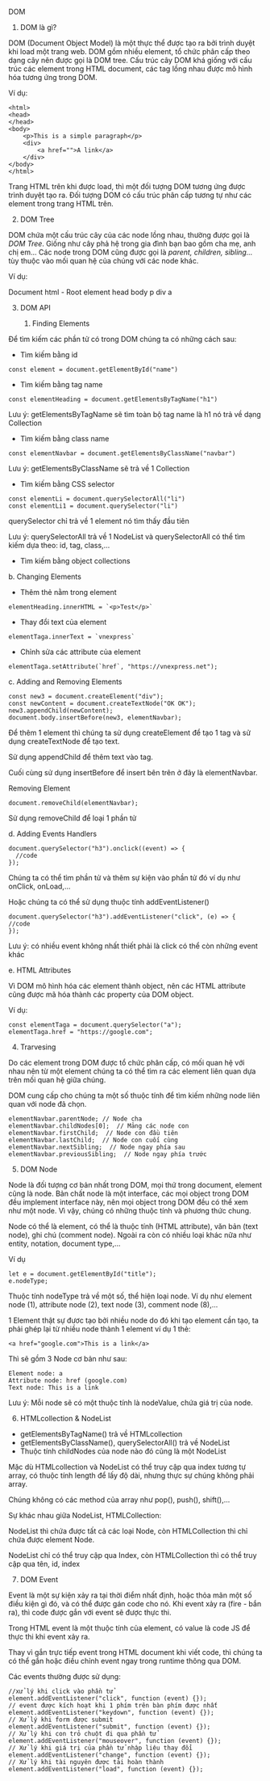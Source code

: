 DOM

1.  DOM là gì?

DOM (Document Object Model) là một thực thể được tạo ra bởi trình duyệt khi load một trang web. DOM gồm nhiều element, tổ chức phân cấp theo dạng cây nên được gọi là DOM tree. Cấu trúc cây DOM khá giống với cấu trúc các element trong HTML document, các tag lồng nhau được mô hình hóa tương ứng trong DOM.

Ví dụ:

```
<html>
<head>
</head>
<body>
    <p>This is a simple paragraph</p>
    <div>
        <a href="">A link</a>
    </div>
</body>
</html>
```

Trang HTML trên khi được load, thì một đối tượng DOM tương ứng được trình duyệt tạo ra. Đối tượng DOM có cấu trúc phân cấp tương tự như các element trong trang HTML trên.

2.  DOM Tree

DOM chứa một cấu trúc cây của các node lồng nhau, thường được gọi là _DOM Tree_. Giống như cây phả hệ trong gia đình bạn bao gồm cha mẹ, anh chị em... Các node trong DOM cũng được gọi là _parent, children, sibling..._ tùy thuộc vào mối quan hệ của chúng với các node khác.

Ví dụ:

Document html - Root element head body p div a

3.  DOM API

    1.  Finding Elements

Để tìm kiếm các phần tử có trong DOM chúng ta có những cách sau:

- Tìm kiếm bằng id

```
const element = document.getElementById("name")
```

- Tìm kiếm bằng tag name

```
const elementHeading = document.getElementsByTagName("h1")
```

Lưu ý: getElementsByTagName sẽ tìm toàn bộ tag name là h1 nó trả về dạng Collection

- Tìm kiếm bằng class name

```
const elementNavbar = document.getElementsByClassName("navbar")
```

Lưu ý: getElementsByClassName sẽ trả về 1 Collection

- Tìm kiếm bằng CSS selector

```
const elementLi = document.querySelectorAll("li")
const elementLi1 = document.querySelector("li")
```

querySelector chỉ trả về 1 element nó tìm thấy đầu tiên

Lưu ý: querySelectorAll trả về 1 NodeList và querySelectorAll có thể tìm kiếm dựa theo: id, tag, class,…

- Tìm kiếm bằng object collections

b. Changing Elements

- Thêm thẻ nằm trong element

```
elementHeading.innerHTML = `<p>Test</p>`
```

- Thay đổi text của element

```
elementTaga.innerText = `vnexpress`
```

- Chỉnh sửa các attribute của element

```
elementTaga.setAttribute(`href`, "https://vnexpress.net");
```

c. Adding and Removing Elements

```
const new3 = document.createElement("div");
const newContent = document.createTextNode("OK OK");
new3.appendChild(newContent);
document.body.insertBefore(new3, elementNavbar);
```

Để thêm 1 element thì chúng ta sử dụng createElement để tạo 1 tag và sử dụng createTextNode để tạo text.

Sử dụng appendChild để thêm text vào tag.

Cuối cùng sử dụng insertBefore để insert bên trên ở đây là elementNavbar.

Removing Element

```
document.removeChild(elementNavbar);
```

Sử dụng removeChild để loại 1 phần tử

d. Adding Events Handlers

```
document.querySelector("h3").onclick((event) => {
  //code
});
```

Chúng ta có thể tìm phần tử và thêm sự kiện vào phần tử đó ví dụ như onClick, onLoad,…

Hoặc chúng ta có thể sử dụng thuộc tính addEventListener()

```
document.querySelector("h3").addEventListener("click", (e) => {
//code
});
```

Lưu ý: có nhiều event không nhất thiết phải là click có thể còn những event khác

e. HTML Attributes

Vì DOM mô hình hóa các element thành object, nên các HTML attribute cũng được mã hóa thành các property của DOM object.

Ví dụ:

```
const elementTaga = document.querySelector("a");
elementTaga.href = "https://google.com";
```

4.  Trarvesing

Do các element trong DOM được tổ chức phân cấp, có mối quan hệ với nhau nên từ một element chúng ta có thể tìm ra các element liên quan dựa trên mối quan hệ giữa chúng.

DOM cung cấp cho chúng ta một số thuộc tính để tìm kiếm những node liên quan với node đã chọn.

```
elementNavbar.parentNode; // Node cha
elementNavbar.childNodes[0];  // Mảng các node con
elementNavbar.firstChild;  // Node con đầu tiên
elementNavbar.lastChild;  // Node con cuối cùng
elementNavbar.nextSibling;  // Node ngay phía sau
elementNavbar.previousSibling;  // Node ngay phía trước
```

5.  DOM Node

Node là đối tượng cơ bản nhất trong DOM, mọi thứ trong document, element cũng là node. Bản chất node là một interface, các mọi object trong DOM đều implement interface này, nên mọi object trong DOM đều có thể xem như một node. Vì vậy, chúng có những thuộc tính và phương thức chung.

Node có thể là element, có thể là thuộc tính (HTML attribute), văn bản (text node), ghi chú (comment node). Ngoài ra còn có nhiều loại khác nữa như entity, notation, document type,...

Ví dụ

```
let e = document.getElementById("title");
e.nodeType;
```

Thuộc tính nodeType trả về một số, thể hiện loại node. Ví dụ như element node (1), attribute node (2), text node (3), comment node (8),...

1 Element thật sự đươc tạo bởi nhiều node do đó khi tạo element cần tạo, ta phải ghép lại từ nhiều node thành 1 element ví dụ 1 thẻ:

```
<a href="google.com">This is a link</a>
```

Thì sẽ gồm 3 Node cơ bản như sau:

```
Element node: a
Attribute node: href (google.com)
Text node: This is a link
```

Lưu ý: Mỗi node sẽ có một thuộc tính là nodeValue, chứa giá trị của node.

6.  HTMLcollection & NodeList

- getElementsByTagName() trả về HTMLcollection
- getElementsByClassName(), querySelectorAll() trả về NodeList
- Thuộc tính childNodes của node nào đó cũng là một NodeList

Mặc dù HTMLcollection và NodeList có thể truy cập qua index tương tự array, có thuộc tính length để lấy độ dài, nhưng thực sự chúng không phải array.

Chúng không có các method của array như pop(), push(), shift(),...

Sự khác nhau giữa NodeList, HTMLCollection:

NodeList thì chứa được tất cả các loại Node, còn HTMLCollection thì chỉ chứa được element Node.

NodeList chỉ có thể truy cập qua Index, còn HTMLCollection thì có thể truy cập qua tên, id, index

7.  DOM Event

Event là một sự kiện xảy ra tại thời điểm nhất định, hoặc thỏa mãn một số điều kiện gì đó, và có thể được gán code cho nó. Khi event xảy ra (fire - bắn ra), thì code được gắn với event sẽ được thực thi.

Trong HTML event là một thuộc tính của element, có value là code JS để thực thi khi event xảy ra.

Thay vì gắn trực tiếp event trong HTML document khi viết code, thì chúng ta có thể gắn hoặc điều chỉnh event ngay trong runtime thông qua DOM.

Các events thường được sử dụng:

```
//xử lý khi click vào phần tử
element.addEventListener("click", function (event) {});
// event được kích hoạt khi 1 phím trên bàn phím được nhất
element.addEventListener("keydown", function (event) {});
// Xử lý khi form được submit
element.addEventListener("submit", function (event) {});
// Xử lý khi con trỏ chuột đi qua phần tử
element.addEventListener("mouseover", function (event) {});
// Xử lý khi giá trị của phần tử nhập liệu thay đổi
element.addEventListener("change", function (event) {});
// Xử lý khi tài nguyên được tải hoàn thành
element.addEventListener("load", function (event) {});
```
